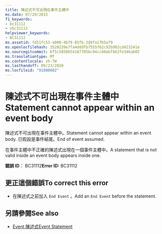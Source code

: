```yaml
---
title: 陳述式不可出現在事件主體中
ms.date: 07/20/2015
f1_keywords:
- bc31112
- vbc31112
helpviewer_keywords:
- BC31112
ms.assetid: fd51fc53-a008-4b79-85fb-2d9fa1fb5a79
ms.openlocfilehash: 3520239e7fa4dddfb7555f62c92b982cd423241e
ms.sourcegitcommit: bf5c5850654187705bc94cc40ebfb62fe346ab02
ms.translationtype: MT
ms.contentlocale: zh-TW
ms.lasthandoff: 09/23/2020
ms.locfileid: "91080682"
---
```

# <a name="statement-cannot-appear-within-an-event-body"></a><span data-ttu-id="31d0c-102">陳述式不可出現在事件主體中</span><span class="sxs-lookup"><span data-stu-id="31d0c-102">Statement cannot appear within an event body</span></span>

<span data-ttu-id="31d0c-103">陳述式不可出現在事件主體中。</span><span class="sxs-lookup"><span data-stu-id="31d0c-103">Statement cannot appear within an event body.</span></span> <span data-ttu-id="31d0c-104">已假設是事件結尾。</span><span class="sxs-lookup"><span data-stu-id="31d0c-104">End of event assumed.</span></span>  
  
 <span data-ttu-id="31d0c-105">在事件主體中不正確的陳述式出現在一個事件主體中。</span><span class="sxs-lookup"><span data-stu-id="31d0c-105">A statement that is not valid inside an event body appears inside one.</span></span>  
  
 <span data-ttu-id="31d0c-106">**錯誤 ID︰** BC31112</span><span class="sxs-lookup"><span data-stu-id="31d0c-106">**Error ID:** BC31112</span></span>  
  
## <a name="to-correct-this-error"></a><span data-ttu-id="31d0c-107">更正這個錯誤</span><span class="sxs-lookup"><span data-stu-id="31d0c-107">To correct this error</span></span>  
  
- <span data-ttu-id="31d0c-108">在陳述式之前加入 `End Event` 。</span><span class="sxs-lookup"><span data-stu-id="31d0c-108">Add an `End Event` before the statement.</span></span>  
  
## <a name="see-also"></a><span data-ttu-id="31d0c-109">另請參閱</span><span class="sxs-lookup"><span data-stu-id="31d0c-109">See also</span></span>

- [<span data-ttu-id="31d0c-110">Event 陳述式</span><span class="sxs-lookup"><span data-stu-id="31d0c-110">Event Statement</span></span>](../language-reference/statements/event-statement.md)
